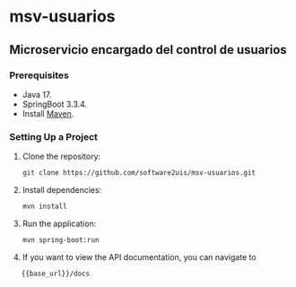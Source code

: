 # msv-usuarios

## Microservicio encargado del control de usuarios

### Prerequisites
- Java 17.
- SpringBoot 3.3.4.
- Install [Maven](https://maven.apache.org/download.cgi).

### Setting Up a Project

1. Clone the repository:
   ```bash
   git clone https://github.com/software2uis/msv-usuarios.git
   ```
2. Install dependencies:
   ```bash
   mvn install
   ```

3. Run the application:
   ```bash
   mvn spring-boot:run
   ```
4. If you want to view the API documentation, you can navigate to 
```bash
   {{base_url}}/docs
   ```